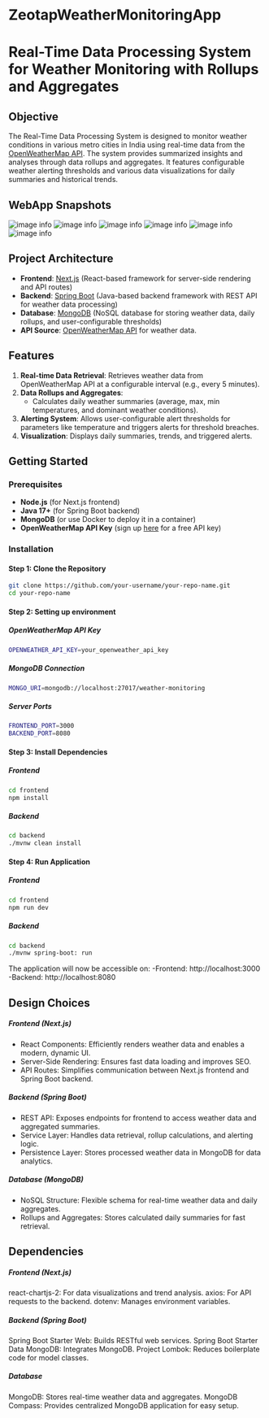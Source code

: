 # ZeotapWeatherMonitoringApp
# Real-Time Data Processing System for Weather Monitoring with Rollups and Aggregates

## Objective
The Real-Time Data Processing System is designed to monitor weather conditions in various metro cities in India using real-time data from the [OpenWeatherMap API](https://openweathermap.org/). The system provides summarized insights and analyses through data rollups and aggregates. It features configurable weather alerting thresholds and various data visualizations for daily summaries and historical trends.
## WebApp Snapshots
![image info](snapshots/cuurent.png)
![image info](snapshots/delhi.png)
![image info](snapshots/mumbai.png)
![image info](snapshots/blr.png)
![image info](snapshots/hyderabad.png)
![image info](snapshots/chennai.png)
## Project Architecture
- **Frontend**: [Next.js](https://nextjs.org/) (React-based framework for server-side rendering and API routes)
- **Backend**: [Spring Boot](https://spring.io/projects/spring-boot) (Java-based backend framework with REST API for weather data processing)
- **Database**: [MongoDB](https://www.mongodb.com/) (NoSQL database for storing weather data, daily rollups, and user-configurable thresholds)
- **API Source**: [OpenWeatherMap API](https://openweathermap.org/) for weather data.

## Features
1. **Real-time Data Retrieval**: Retrieves weather data from OpenWeatherMap API at a configurable interval (e.g., every 5 minutes).
2. **Data Rollups and Aggregates**:
   - Calculates daily weather summaries (average, max, min temperatures, and dominant weather conditions).
3. **Alerting System**: Allows user-configurable alert thresholds for parameters like temperature and triggers alerts for threshold breaches.
4. **Visualization**: Displays daily summaries, trends, and triggered alerts.


## Getting Started

### Prerequisites
- **Node.js** (for Next.js frontend)
- **Java 17+** (for Spring Boot backend)
- **MongoDB** (or use Docker to deploy it in a container)
- **OpenWeatherMap API Key** (sign up [here](https://openweathermap.org/) for a free API key)

### Installation

#### Step 1: Clone the Repository
```bash
git clone https://github.com/your-username/your-repo-name.git
cd your-repo-name
```
#### Step 2: Setting up environment
##### OpenWeatherMap API Key
```bash
OPENWEATHER_API_KEY=your_openweather_api_key
```
##### MongoDB Connection
```bash
MONGO_URI=mongodb://localhost:27017/weather-monitoring
```
##### Server Ports
```bash
FRONTEND_PORT=3000
BACKEND_PORT=8080
```

#### Step 3: Install Dependencies
##### Frontend
```bash
cd frontend
npm install
```
##### Backend
```bash
cd backend
./mvnw clean install
```
#### Step 4: Run Application

##### Frontend
```bash
cd frontend
npm run dev
```

##### Backend
```bash
cd backend
./mvnw spring-boot: run
```

The application will now be accessible on:
-Frontend: http://localhost:3000
-Backend: http://localhost:8080

## Design Choices

##### Frontend (Next.js)
- React Components: Efficiently renders weather data and enables a modern, dynamic UI.
- Server-Side Rendering: Ensures fast data loading and improves SEO.
- API Routes: Simplifies communication between Next.js frontend and Spring Boot backend.
##### Backend (Spring Boot)
- REST API: Exposes endpoints for frontend to access weather data and aggregated summaries.
- Service Layer: Handles data retrieval, rollup calculations, and alerting logic.
- Persistence Layer: Stores processed weather data in MongoDB for data analytics.
##### Database (MongoDB)
- NoSQL Structure: Flexible schema for real-time weather data and daily aggregates.
- Rollups and Aggregates: Stores calculated daily summaries for fast retrieval.

## Dependencies
##### Frontend (Next.js)
react-chartjs-2: For data visualizations and trend analysis.
axios: For API requests to the backend.
dotenv: Manages environment variables.

##### Backend (Spring Boot)
Spring Boot Starter Web: Builds RESTful web services.
Spring Boot Starter Data MongoDB: Integrates MongoDB.
Project Lombok: Reduces boilerplate code for model classes.

##### Database
MongoDB: Stores real-time weather data and aggregates.
MongoDB Compass: Provides centralized MongoDB application for easy setup.
